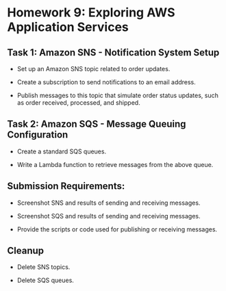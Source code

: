 # Homework 9: Exploring AWS Application Services

## Task 1: Amazon SNS - Notification System Setup

* Set up an Amazon SNS topic related to order updates.

* Create a subscription to send notifications to an email address.

* Publish messages to this topic that simulate order status updates, such as order received, processed, and shipped.

## Task 2: Amazon SQS - Message Queuing Configuration

* Create a standard SQS queues.

* Write a Lambda function to retrieve messages from the above queue.

## Submission Requirements:

* Screenshot SNS and results of sending and receiving messages.

* Screenshot SQS and results of sending and receiving messages.

* Provide the scripts or code used for publishing or receiving messages.

## Cleanup

* Delete SNS topics.

* Delete SQS queues.
